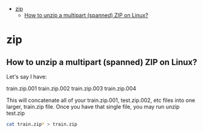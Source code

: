 <!--ts-->
   * [zip](#zip)
      * [How to unzip a multipart (spanned) ZIP on Linux?](#how-to-unzip-a-multipart-spanned-zip-on-linux)

<!-- Added by: gil_diy, at: Sun 12 Dec 2021 23:18:44 IST -->

<!--te-->

# zip

## How to unzip a multipart (spanned) ZIP on Linux?

Let's say I have:

train.zip.001
train.zip.002
train.zip.003
train.zip.004

This will concatenate all of your train.zip.001, test.zip.002, etc files into one larger, train.zip file. Once you have that single file, you may run unzip test.zip

```bash
cat train.zip* > train.zip
```